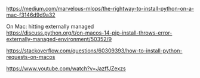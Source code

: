 https://medium.com/marvelous-mlops/the-rightway-to-install-python-on-a-mac-f3146d9d9a32



On Mac: hitting externally managed <br/>
https://discuss.python.org/t/on-macos-14-pip-install-throws-error-externally-managed-environment/50352/9

https://stackoverflow.com/questions/60309393/how-to-install-python-requests-on-macos

https://www.youtube.com/watch?v=JazffJZexzs

